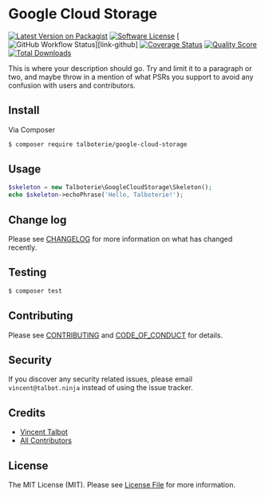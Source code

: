 # Google Cloud Storage

[![Latest Version on Packagist][ico-version]][link-packagist]
[![Software License][ico-license]](LICENSE.md)
[![GitHub Workflow Status][ico-github]][link-github]
[![Coverage Status][ico-codecov]][link-codecov]
[![Quality Score][ico-code-quality]][link-code-quality]
[![Total Downloads][ico-downloads]][link-downloads]

This is where your description should go. Try and limit it to a paragraph or two, and maybe throw in a mention of what
PSRs you support to avoid any confusion with users and contributors.


## Install

Via Composer

``` bash
$ composer require talboterie/google-cloud-storage
```

## Usage

``` php
$skeleton = new Talboterie\GoogleCloudStorage\Skeleton();
echo $skeleton->echoPhrase('Hello, Talboterie!');
```

## Change log

Please see [CHANGELOG](CHANGELOG.md) for more information on what has changed recently.

## Testing

``` bash
$ composer test
```

## Contributing

Please see [CONTRIBUTING](CONTRIBUTING.md) and [CODE_OF_CONDUCT](CODE_OF_CONDUCT.md) for details.

## Security

If you discover any security related issues, please email `vincent@talbot.ninja` instead of using the issue tracker.

## Credits

- [Vincent Talbot][link-author]
- [All Contributors][link-contributors]

## License

The MIT License (MIT). Please see [License File](LICENSE.md) for more information.

[ico-version]: https://img.shields.io/packagist/v/talboterie/google-cloud-storage.svg?style=flat-square
[ico-license]: https://img.shields.io/badge/license-MIT-brightgreen.svg?style=flat-square
[ico-github]: https://img.shields.io/github/workflow/status/talboterie/google-cloud-storage/run-tests.svg?style=flat-square
[ico-codecov]: https://img.shields.io/codecov/c/gh/talboterie/google-cloud-storage.svg?style=flat-square
[ico-code-quality]: https://img.shields.io/scrutinizer/g/talboterie/google-cloud-storage.svg?style=flat-square
[ico-downloads]: https://img.shields.io/packagist/dt/talboterie/google-cloud-storage.svg?style=flat-square

[link-packagist]: https://packagist.org/packages/talboterie/google-cloud-storage
[link-travis]: https://travis-ci.org/talboterie/google-cloud-storage
[link-codecov]: https://codecov.io/gh/talboterie/google-cloud-storage
[link-code-quality]: https://scrutinizer-ci.com/g/talboterie/google-cloud-storage
[link-downloads]: https://packagist.org/packages/talboterie/google-cloud-storage
[link-author]: https://github.com/vtalbot
[link-contributors]: ../../contributors
